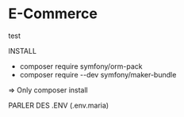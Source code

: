 # E-Commerce
test




INSTALL
- composer require symfony/orm-pack
- composer require --dev symfony/maker-bundle

=> Only composer install 


PARLER DES .ENV (.env.maria)